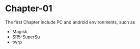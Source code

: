 # Chapter-01
The first Chapter include PC and android environments, such as 

+ Magisk
+ SR5-SuperSu
+ twrp
